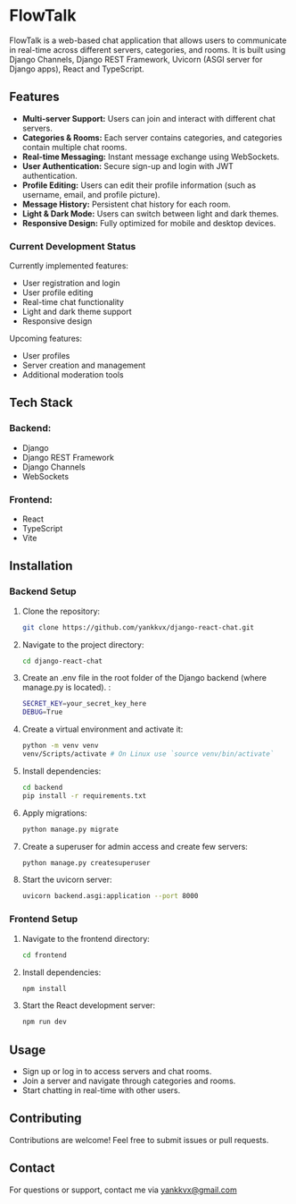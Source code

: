# FlowTalk

FlowTalk is a web-based chat application that allows users to communicate in real-time across different servers, categories, and rooms. It is built using Django Channels, Django REST Framework, Uvicorn (ASGI server for Django apps), React and TypeScript.

## Features

- **Multi-server Support:** Users can join and interact with different chat servers.
- **Categories & Rooms:** Each server contains categories, and categories contain multiple chat rooms.
- **Real-time Messaging:** Instant message exchange using WebSockets.
- **User Authentication:** Secure sign-up and login with JWT authentication.
- **Profile Editing:** Users can edit their profile information (such as username, email, and profile picture).
- **Message History:** Persistent chat history for each room.
- **Light & Dark Mode:** Users can switch between light and dark themes.
- **Responsive Design:** Fully optimized for mobile and desktop devices.

### Current Development Status

Currently implemented features:
- User registration and login
- User profile editing
- Real-time chat functionality
- Light and dark theme support
- Responsive design

Upcoming features:
- User profiles
- Server creation and management
- Additional moderation tools

## Tech Stack

### Backend:
- Django
- Django REST Framework
- Django Channels
- WebSockets

### Frontend:
- React
- TypeScript
- Vite

## Installation

### Backend Setup

1. Clone the repository:
   ```sh
   git clone https://github.com/yankkvx/django-react-chat.git
   ```
2. Navigate to the project directory:
   ```sh
   cd django-react-chat
   ```
3. Create an .env file in the root folder of the Django backend (where manage.py is located). :
   ```sh
   SECRET_KEY=your_secret_key_here
   DEBUG=True
   ```
4. Create a virtual environment and activate it:
   ```sh
   python -m venv venv
   venv/Scripts/activate # On Linux use `source venv/bin/activate`
   ```
5. Install dependencies:
   ```sh
   cd backend
   pip install -r requirements.txt
   ```
6. Apply migrations:
   ```sh
   python manage.py migrate
   ```
7. Create a superuser for admin access and create few servers:
   ```sh
   python manage.py createsuperuser 
   ```
8. Start the uvicorn server:
   ```sh
   uvicorn backend.asgi:application --port 8000
   ```

### Frontend Setup

1. Navigate to the frontend directory:
   ```sh
   cd frontend
   ```
2. Install dependencies:
   ```sh
   npm install
   ```
3. Start the React development server:
   ```sh
   npm run dev
   ```

## Usage

- Sign up or log in to access servers and chat rooms.
- Join a server and navigate through categories and rooms.
- Start chatting in real-time with other users.

## Contributing

Contributions are welcome! Feel free to submit issues or pull requests.

## Contact

For questions or support, contact me via [yankkvx@gmail.com](mailto:yankkvx@gmail.com)
